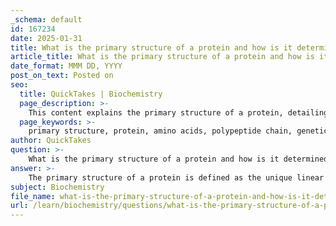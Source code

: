 ```yaml
---
_schema: default
id: 167234
date: 2025-01-31
title: What is the primary structure of a protein and how is it determined?
article_title: What is the primary structure of a protein and how is it determined?
date_format: MMM DD, YYYY
post_on_text: Posted on
seo:
  title: QuickTakes | Biochemistry
  page_description: >-
    This content explains the primary structure of a protein, detailing the linear sequence of amino acids and how it is determined by the genetic code and the processes of transcription and translation.
  page_keywords: >-
    primary structure, protein, amino acids, polypeptide chain, genetic code, nucleotides, DNA, mRNA, translation, ribosomes, tRNA, peptide bonds, covalent bonds, folding, mutations, functionality, sickle cell anemia
author: QuickTakes
question: >-
    What is the primary structure of a protein and how is it determined?
answer: >-
    The primary structure of a protein is defined as the unique linear sequence of amino acids that make up a polypeptide chain, extending from the N-terminus (the start of the chain) to the C-terminus (the end of the chain). This sequence is determined by the genetic code, specifically the sequence of nucleotides in the DNA that encodes the protein.\n\n### Determination of Primary Structure\n\n1. **Genetic Code**: The primary structure is dictated by the sequence of codons in the mRNA, which is transcribed from the DNA. Each codon corresponds to a specific amino acid, and the order of these codons determines the sequence of amino acids in the protein.\n\n2. **Translation Process**: During translation, ribosomes read the mRNA sequence and assemble the corresponding amino acids into a polypeptide chain. Transfer RNA (tRNA) molecules bring the appropriate amino acids to the ribosome, where they are linked together by peptide bonds.\n\n3. **Covalent Bonds**: The amino acids in the primary structure are linked by covalent bonds known as peptide bonds. This bond forms between the carboxyl group of one amino acid and the amino group of another, releasing a molecule of water in a dehydration synthesis reaction.\n\n### Importance of Primary Structure\n\nThe primary structure is critically important for several reasons:\n\n- **Folding and Function**: The specific order of amino acids influences how the protein will fold into its secondary, tertiary, and quaternary structures. The interactions between the side chains (R groups) of the amino acids, such as hydrogen bonds, ionic bonds, and hydrophobic interactions, are largely determined by the primary sequence. This folding is essential for the protein's functionality.\n\n- **Impact of Mutations**: Even a single amino acid change in the primary structure can significantly affect the protein's properties and functions. For example, in sickle cell anemia, a single amino acid substitution in hemoglobin alters its ability to carry oxygen, leading to serious health consequences.\n\nIn summary, the primary structure of a protein is its unique sequence of amino acids, determined by the genetic code, and is fundamental to the protein's overall structure and function.
subject: Biochemistry
file_name: what-is-the-primary-structure-of-a-protein-and-how-is-it-determined.md
url: /learn/biochemistry/questions/what-is-the-primary-structure-of-a-protein-and-how-is-it-determined
---
```


&nbsp;